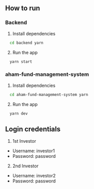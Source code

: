 ## How to run

### Backend
1. Install dependencies

```bash
  cd backend yarn
```

2. Run the app

```bash
  yarn start
```

### aham-fund-management-system
1. Install dependencies

```bash
  cd aham-fund-management-system yarn
```

2. Run the app

```bash
  yarn dev
```

## Login credentials

1. 1st Investor

- Username: investor1
- Password: password

2. 2nd Investor

- Username: investor2
- Password: password
